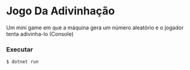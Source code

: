 # Jogo Da Adivinhação
Um mini game em que a máquina gera um número aleatório e o jogador tenta adivinha-lo (Console)

### Executar
```sh
$ dotnet run
```
